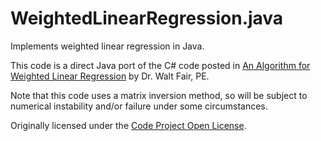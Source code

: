 # WeightedLinearRegression.java

Implements weighted linear regression in Java.

This code is a direct Java port of the C# code posted in [An Algorithm for Weighted Linear Regression](https://www.codeproject.com/Articles/25335/An-Algorithm-for-Weighted-Linear-Regression) by Dr. Walt Fair, PE.

Note that this code uses a matrix inversion method, so will be subject to numerical instability and/or failure under some circumstances.

Originally licensed under the [Code Project Open License](https://www.codeproject.com/info/cpol10.aspx).
